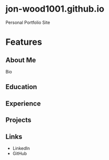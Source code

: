# jon-wood1001.github.io
Personal Portfolio Site
# Features
## About Me
Bio
## Education
## Experience
## Projects
## Links
* LinkedIn
* GitHub